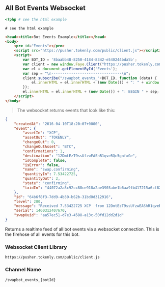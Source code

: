 ## All Bot Events Websocket

```php
<?php # see the html example
```

```shell
# see the html example
```

```html
<head><title>Bot Events Example</title></head>
<body>
    <pre id="Events"></pre>
    <script src="https://pusher.tokenly.com/public/client.js"></script>
    <script>
        var BOT_ID = '8baabb48-8250-4184-8342-e540244bda5b';
        var client = new window.Faye.Client("https://pusher.tokenly.com/public");
        var el = document.getElementById('Events');
        var sep = "\n--------------------------------\n";
        client.subscribe("/swapbot_events_"+BOT_ID, function (data) {
            el.innerHTML = el.innerHTML + (new Date()) + ": " + window.JSON.stringify(data) + sep;
        });
        el.innerHTML = el.innerHTML + (new Date()) + ": BEGIN " + sep;
    </script>
</body>
```

> The websocket returns events that look like this:

```json
{
    "createdAt": "2016-04-10T18:20:07+0000",
    "event": {
        "assetIn": "XCP",
        "assetOut": "TOKENLY",
        "changeOut": 0,
        "changeOutAsset": "BTC",
        "confirmations": 1,
        "destination": "12DmtEzT9ssUfzwEAShR1qveRQc5gnfxGe",
        "isComplete": false,
        "isError": false,
        "name": "swap.confirming",
        "quantityIn": 7.53422725,
        "quantityOut": 2,
        "state": "confirming",
        "txidIn": "44072a2a3c92cc88ce918a2ae3903abe1b6aa9fb417215a6cf822d75b0accf1c"
    },
    "id": "64b6f8f3-7dd9-4b30-b62b-31bd0d312916",
    "level": 200,
    "message": "Received 7.53422725 XCP  from 12DmtEzT9ssUfzwEAShR1qveRQc5gnfxGe with 1 confirmation.",
    "serial": 1460312407670,
    "swapUuid": "aa57ec51-d7e3-4588-a13c-50fd12dd2d1d"
}
```


Returns a realtime feed of all bot events via a websocket connection.  This is the firehose of all events for this bot.

### Websocket Client Library

`https://pusher.tokenly.com/public/client.js`

### Channel Name

`/swapbot_events_{botId}`
